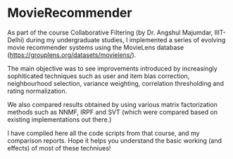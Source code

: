 # MovieRecommender

As part of the course Collaborative Filtering (by Dr. Angshul Majumdar, IIIT-Delhi) during my undergraduate studies, I implemented a series of evolving movie recommender systems using the MovieLens database (https://grouplens.org/datasets/movielens/). 

The main objective was to see improvements introduced by increasingly sophiticated techniques such as user and item bias correction, neighbourhood selection, variance weighting, correlation thresholding and rating normalization. 

We also compared results obtained by using various matrix factorization methods such as NNMF, IRPF and SVT (which were compared based on existing implementations out there.)

I have compiled here all the code scripts from that course, and my comparison reports.
Hope it helps you understand the basic working (and effects) of most of these techniues!
